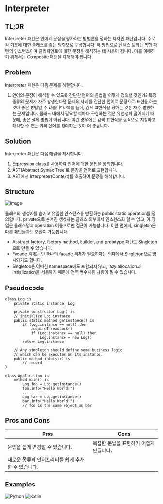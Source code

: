# Interpreter

## TL;DR

Interpreter 패턴은 언어의 문장을 평가하는 방법론을 정하는 디자인 패턴입니다.
주로 각 기호에 대한 클래스를 갖는 방향으로 구성합니다. 이 방법으로 신택스 트리는 복합 패턴의 인스턴스이며 클라이언트에 대한 문장을 해석하는 데 사용이 됩니다.
이를 이해하기 위해서는 Composite 패턴을 이해해야 합니다.

## Problem

Interpreter 패턴은 다음 문제를 해결합니다.

1. 언어의 문장이 해석될 수 있도록 간단한 언어의 문법을 어떻게 정의할 것인가?
특정 종류의 문제가 자주 발생한다면 문제의 사례를 간단한 언어로 문장으로 표현을 하는 것이 좋은 방법일 수 있습니다.
예를 들어, 검색 표현식을 정하는 것은 자주 발생하는 문제입니다. 클래스 내에서 필요할 때마다 구현하는 것은 유연성이 떨어지기 때문에, 좋은 설게 방법이 아닙니다.
이런 경우에는 검색 표현식을 동적으로 지정하고 해석할 수 있는 쿼리 언어를 정의하는 것이 더 좋습니다.

## Solution

Interpreter 패턴은 다음 해결을 제시합니다.
1. Expression class를 사용하여 언어에 대한 문법을 정의합니다.
2. AST(Abstract Syntax Tree)로 문장을 언어로 표현합니다.
3. AST에서 Interpreter(Context)를 호출하여 문장을 해석합니다.

## Structure

![image](url)

클래스의 생성자를 숨기고 유일한 인스턴스를 반환하는 public static operation를 정의합니다.
private으로 숨겨진 생성자는 클래스 외부에서 인스턴스화 할 수 없고, 이 작업은 클래스명과 operation 이름으로만 접근이 가능합니다.
이런 면에서, singleton은 다른 패턴들과도 호환이 가능합니다.
- Abstract factory, factory method, builder, and prototype 패턴도 Singleton으로 만들 수 있습니다.
- Facade 객체는 단 하나의 facade 객체가 필요하다는 의미에서 Singleton으로 명시되기도 합니다.
- Singleton은 어떠한 namespace에도 포함되지 않고, lazy allocation과 initialization을 서용하기 때문에 전역 변수처럼 사용이 될 수 있습니다.

## Pseudocode

```
class Log is
    private static instance: Log

    private constructor Log() is
    // initialize Log instance
    public static method getInstance() is
        if (Log.instance == null) then
            acquireThreadLock()
            if (Log.instance == null) then
                Log.instance = new Log()
        return Log.instance

    // Any singleton should define some business logic
    // which can be executed on its instance.
    public method info(str) is
        // record
}

class Application is 
    method main() is 
        Log foo = Log.getInstance()
        foo.info("Hello World!")
        ...
        Log bar = Log.getInstance()
        bar.info("Hello World!")
        // foo is the same object as bar 
```

## Pros and Cons
| Pros | Cons |
|------|------|
|문법을 쉽게 변경할 수 있습니다.|복잡한 문법을 표현하기 어렵게 만듭니다.|
|새로운 종류의 인터프리터를 쉽게 추가할 수 있습니다.|      |

## Examples

![Python](https://img.shields.io/badge/python-3670A0?style=for-the-badge&logo=python&logoColor=ffdd54)
![Kotlin](https://img.shields.io/badge/Kotlin-0095D5?&style=for-the-badge&logo=kotlin&logoColor=white)

